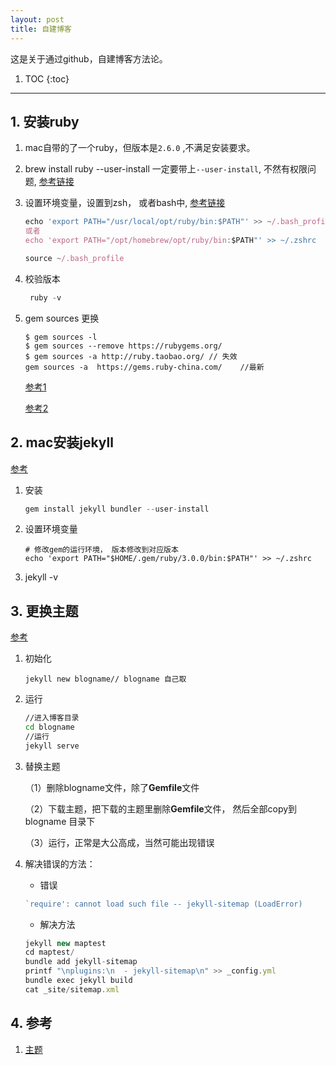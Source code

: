 ```yaml
---
layout: post
title: 自建博客
---
```


这是关于通过github，自建博客方法论。

1. TOC
{:toc}

----------------


## 1. 安装ruby

1. mac自带的了一个ruby，但版本是`2.6.0` ,不满足安装要求。
2. brew install ruby --user-install
   一定要带上`--user-install`, 不然有权限问题, [参考链接](https://zhuanlan.zhihu.com/p/368333535)

3. 设置环境变量，设置到zsh， 或者bash中,  [参考链接](https://www.jianshu.com/p/66a4dd4b2157)

   ```js
   echo 'export PATH="/usr/local/opt/ruby/bin:$PATH"' >> ~/.bash_profile 
   或者
   echo 'export PATH="/opt/homebrew/opt/ruby/bin:$PATH"' >> ~/.zshrc
   
   source ~/.bash_profile
   ```

4. 校验版本

   ```js
    ruby -v
   ```

5. gem sources 更换

   ```
   $ gem sources -l
   $ gem sources --remove https://rubygems.org/
   $ gem sources -a http://ruby.taobao.org/ // 失效
   gem sources -a  https://gems.ruby-china.com/    //最新
   ```

   [参考1](https://www.cnblogs.com/kaiye/p/3039345.html)

   [参考2](https://blog.csdn.net/wannibadehaizi/article/details/89037000)

## 2. mac安装jekyll

[参考](https://blog.csdn.net/qq_34347375/article/details/123363173)

1. 安装

   ```js
   gem install jekyll bundler --user-install
   ```

2. 设置环境变量

   ```
   # 修改gem的运行环境， 版本修改到对应版本
   echo 'export PATH="$HOME/.gem/ruby/3.0.0/bin:$PATH"' >> ~/.zshrc
   ```

3. jekyll -v



## 3. 更换主题

[参考](https://blog.csdn.net/ForeverBana/article/details/105431149)

1. 初始化

   ```
   jekyll new blogname// blogname 自己取
   ```

2. 运行

   ```bash
   //进入博客目录
   cd blogname
   //运行
   jekyll serve
   ```

3. 替换主题

   （1）删除blogname文件，除了**Gemfile**文件

   （2）下载主题，把下载的主题里删除**Gemfile**文件， 然后全部copy到blogname 目录下

   （3）运行，正常是大公高成，当然可能出现错误

4. 解决错误的方法：

   - 错误

   ```js
   `require': cannot load such file -- jekyll-sitemap (LoadError)
   ```

   - 解决方法

   ```js
   jekyll new maptest
   cd maptest/
   bundle add jekyll-sitemap
   printf "\nplugins:\n  - jekyll-sitemap\n" >> _config.yml 
   bundle exec jekyll build
   cat _site/sitemap.xml
   ```



## 4. 参考

1. [主题](https://github.com/whenfung/Newton)